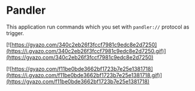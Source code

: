 # Pandler

This application run commands which you set with `pandler://` protocol as trigger.

[![https://gyazo.com/340c2eb26f3fccf7981c9edc8e2d7250](https://i.gyazo.com/340c2eb26f3fccf7981c9edc8e2d7250.gif)](https://gyazo.com/340c2eb26f3fccf7981c9edc8e2d7250)

[![https://gyazo.com/f11be0bde3662bf1723b7e25e1381718](https://i.gyazo.com/f11be0bde3662bf1723b7e25e1381718.gif)](https://gyazo.com/f11be0bde3662bf1723b7e25e1381718)
